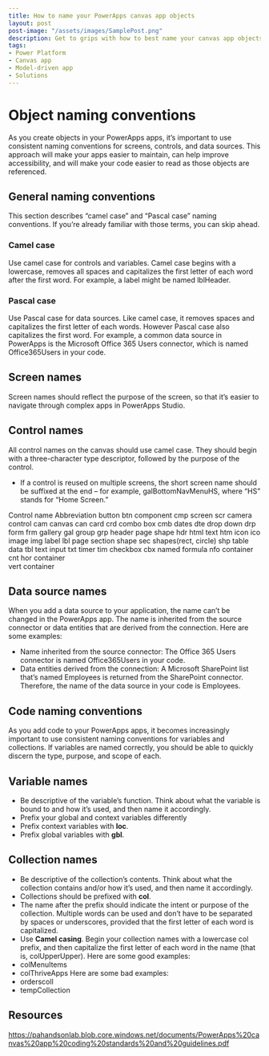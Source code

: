 ```yaml
---
title: How to name your PowerApps canvas app objects
layout: post
post-image: "/assets/images/SamplePost.png"
description: Get to grips with how to best name your canvas app objects
tags:
- Power Platform
- Canvas app
- Model-driven app
- Solutions
---
```


# Object naming conventions
As you create objects in your PowerApps apps, it’s important to use consistent naming conventions for
screens, controls, and data sources. This approach will make your apps easier to maintain, can help
improve accessibility, and will make your code easier to read as those objects are referenced.


## General naming conventions
This section describes “camel case” and “Pascal case” naming conventions. If you’re already familiar
with those terms, you can skip ahead.

### Camel case
Use camel case for controls and variables. Camel case begins with a lowercase,
removes all spaces and capitalizes the first letter of each word after the
first word. For example, a label might be named lblHeader.

### Pascal case
Use Pascal case for data sources. Like camel case, it removes spaces and capitalizes the first letter of each words. However Pascal case also capitalizes the first word. 
For example, a common data source in PowerApps is the Microsoft Office 365 Users connector, which is named Office365Users in your code.


## Screen names
Screen names should reflect the purpose of the screen, so that it’s easier to navigate through complex
apps in PowerApps Studio.

## Control names
All control names on the canvas should use camel case. They should begin with a three-character type
descriptor, followed by the purpose of the control.

- If a control is reused on multiple screens, the short screen name should be suffixed at the end – for example, galBottomNavMenuHS, where “HS” stands for “Home Screen.”

Control name	Abbreviation
button	btn
component	cmp
screen	scr
camera control	cam
canvas	can
card	crd
combo box	cmb
dates	dte
drop down	drp
form	frm
gallery	gal
group	grp
header page shape	hdr
html text	htm
icon	ico
image	img
label	lbl
page section shape	sec
shapes(rect, circle)	shp
table data	tbl
text input	txt
timer	tim
checkbox	cbx
named formula	nfo
container	cnt
hor container	
vert container


## Data source names
When you add a data source to your application, the name can’t be changed in the PowerApps app. The
name is inherited from the source connector or data entities that are derived from the connection.
Here are some examples:
- Name inherited from the source connector: The Office 365 Users connector is named Office365Users in your code.
- Data entities derived from the connection: A Microsoft SharePoint list that’s named Employees is returned from the SharePoint connector. Therefore, the name of the data source in your code is Employees.

## Code naming conventions
As you add code to your PowerApps apps, it becomes increasingly important to use consistent naming
conventions for variables and collections. If variables are named correctly, you should be able to quickly
discern the type, purpose, and scope of each.


## Variable names

- Be descriptive of the variable’s function. Think about what the variable is bound to and how it’s
used, and then name it accordingly.
- Prefix your global and context variables differently
- Prefix context variables with **loc**.
- Prefix global variables with **gbl**.

## Collection names
- Be descriptive of the collection’s contents. Think about what the collection contains and/or how
it’s used, and then name it accordingly.
- Collections should be prefixed with **col**.
- The name after the prefix should indicate the intent or purpose of the collection. Multiple words
can be used and don’t have to be separated by spaces or underscores, provided that the first
letter of each word is capitalized.
- Use **Camel casing**. Begin your collection names with a lowercase col prefix, and then capitalize
the first letter of each word in the name (that is, colUpperUpper).
Here are some good examples:
- colMenuItems
- colThriveApps
Here are some bad examples:
- orderscoll
- tempCollection





## Resources
https://pahandsonlab.blob.core.windows.net/documents/PowerApps%20canvas%20app%20coding%20standards%20and%20guidelines.pdf